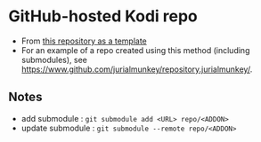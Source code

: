 # GitHub-hosted Kodi repo

* From [this repository as a template](https://github.com/drinfernoo/repository.example/generate)
* For an example of a repo created using this method (including submodules), see https://www.github.com/jurialmunkey/repository.jurialmunkey/.

## Notes

* add submodule : `git submodule add <URL> repo/<ADDON>`
* update submodule : `git submodule --remote repo/<ADDON>`
